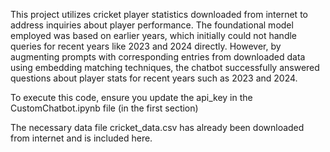 
This project utilizes cricket player statistics downloaded from internet to address inquiries about player performance. 
The foundational model employed was based on earlier years, which initially could not handle queries for recent years 
like 2023 and 2024 directly. However, by augmenting prompts with corresponding entries from downloaded data using embedding
matching techniques, the chatbot successfully answered questions about player stats for recent years such as 2023 and 2024.

To execute this code, ensure you update the api_key in the CustomChatbot.ipynb file (in the first section) 

The necessary data file cricket_data.csv has already been downloaded from internet and is included here. 
